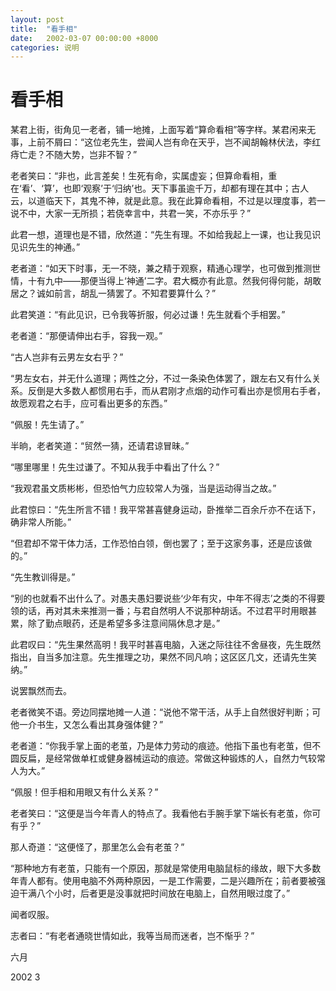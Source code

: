 ```yaml
---
layout: post
title:  "看手相"
date:   2002-03-07 00:00:00 +8000
categories: 说明
---
```


# 看手相

某君上街，街角见一老者，铺一地摊，上面写着“算命看相”等字样。某君闲来无事，上前不屑曰：“这位老先生，尝闻人岂有命在天乎，岂不闻胡翰林伏法，李红痔亡走？不随大势，岂非不智？”

老者笑曰：“非也，此言差矣！生死有命，实属虚妄；但算命看相，重在‘看’、‘算’，也即‘观察’于‘归纳’也。天下事虽逾千万，却都有理在其中；古人云，以道临天下，其鬼不神，就是此意。我在此算命看相，不过是以理度事，若一说不中，大家一无所损；若侥幸言中，共君一笑，不亦乐乎？”

此君一想，道理也是不错，欣然道：“先生有理。不如给我起上一课，也让我见识见识先生的神通。”

老者道：“如天下时事，无一不晓，兼之精于观察，精通心理学，也可做到推测世情，十有九中——那便当得上‘神通’二字。君大概亦有此意。然我何得何能，胡敢居之？诚如前言，胡乱一猜罢了。不知君要算什么？”

此君笑道：“有此见识，已令我等折服，何必过谦！先生就看个手相罢。”

老者道：“那便请伸出右手，容我一观。”

“古人岂非有云男左女右乎？”

“男左女右，并无什么道理；两性之分，不过一条染色体罢了，跟左右又有什么关系。反倒是大多数人都惯用右手，而从君刚才点烟的动作可看出亦是惯用右手者，故愿观君之右手，应可看出更多的东西。”

“佩服！先生请了。”

半晌，老者笑道：“贸然一猜，还请君谅冒昧。”

“哪里哪里！先生过谦了。不知从我手中看出了什么？”

“我观君虽文质彬彬，但恐怕气力应较常人为强，当是运动得当之故。”

此君惊曰：“先生所言不错！我平常甚喜健身运动，卧推举二百余斤亦不在话下，确非常人所能。”

“但君却不常干体力活，工作恐怕白领，倒也罢了；至于这家务事，还是应该做的。”

“先生教训得是。”

“别的也就看不出什么了。对愚夫愚妇要说些‘少年有灾，中年不得志’之类的不得要领的话，再对其未来推测一番；与君自然明人不说那种胡话。不过君平时用眼甚累，除了勤点眼药，还是希望多多注意间隔休息才是。”

此君叹曰：“先生果然高明！我平时甚喜电脑，入迷之际往往不舍昼夜，先生既然指出，自当多加注意。先生推理之功，果然不同凡响；这区区几文，还请先生笑纳。”

说罢飘然而去。

老者微笑不语。旁边同摆地摊一人道：“说他不常干活，从手上自然很好判断；可他一介书生，又怎么看出其身强体健？”

老者道：“你我手掌上面的老茧，乃是体力劳动的痕迹。他指下虽也有老茧，但不圆反扁，是经常做单杠或健身器械运动的痕迹。常做这种锻炼的人，自然力气较常人为大。”

“佩服！但手相和用眼又有什么关系？”

老者笑曰：“这便是当今年青人的特点了。我看他右手腕手掌下端长有老茧，你可有乎？”

那人奇道：“这便怪了，那里怎么会有老茧？”

“那种地方有老茧，只能有一个原因，那就是常使用电脑鼠标的缘故，眼下大多数年青人都有。使用电脑不外两种原因，一是工作需要，二是兴趣所在；前者要被强迫干满八个小时，后者更是没事就把时间放在电脑上，自然用眼过度了。”

闻者叹服。

志者曰：“有老者通晓世情如此，我等当局而迷者，岂不惭乎？”



六月

2002 3